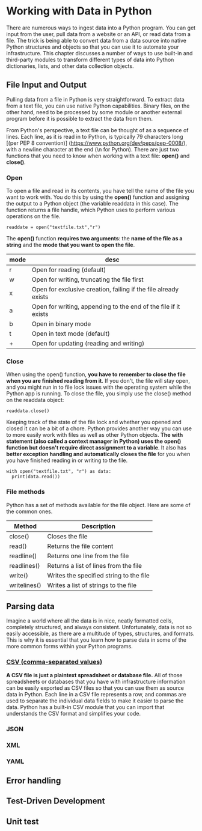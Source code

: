 # Working with Data in Python

There are numerous ways to ingest data into a Python program. You can get input from the user, pull data from a website or an API, or read data from a file. The trick is being able to convert data from a data source into native Python structures and objects so that you can use it to automate your infrastructure. This chapter discusses a number of ways to use built-in and third-party modules to transform different types of data into Python dictionaries, lists, and other data collection objects. 

## File Input and Output

Pulling data from a file in Python is very straightforward. To extract data from a text file, you can use native Python capabilities. Binary files, on the other hand, need to be processed by some module or another external program before it is possible to extract the data from them. 

From Python's perspective, a text file can be thought of as a sequence of lines. Each line, as it is read in to Python, is typically 79 characters long [(per PEP 8 convention)] (https://www.python.org/dev/peps/pep-0008/), with a newline character at the end (\n for Python). There are just two functions that you need to know when working with a text file: **open()** and **close()**.

### Open

To open a file and read in its contents, you have tell the name of the file you want to work with. You do this by using the **open()** function and assigning the output to a Python object (the variable readdata in this case). The function returns a file handle, which Python uses to perform various operations on the file.

```
readdate = open("textfile.txt","r")
```
The **open()** function **requires two arguments**: the **name of the file as a string** and the **mode that you want to open the file**.

|mode|desc|
|----|----|
|r|Open for reading (default)|
|w|Open for writing, truncating the file first|
|x|Open for exclusive creation, failing if the file already exists|
|a|Open for writing, appending to the end of the file if it exists|
|b|Open in binary mode|
|t|Open in text mode (default)|
|+|Open for updating (reading and writing)|

### Close

When using the open() function, **you have to remember to close the file when you are finished reading from it**. If you don't, the file will stay open, and you might run in to file lock issues with the operating system while the Python app is running. To close the file, you simply use the close() method on the readdata object:
```
readdata.close()
```
Keeping track of the state of the file lock and whether you opened and closed it can be a bit of a chore. Python provides another way you can use to more easily work with files as well as other Python objects. **The with statement (also called a context manager in Python) uses the open() function but doesn't require direct assignment to a variable**. It also has **better exception handling and automatically closes the file** for you when you have finished reading in or writing to the file. 
```
with open("textfile.txt", "r") as data:
  print(data.read())
```
### File methods

Python has a set of methods available for the file object. Here are some of the common ones.

|Method|Description|
|------|-----------|
|close()|	Closes the file|
|read()|	Returns the file content|
|readline()|	Returns one line from the file|
|readlines()|	Returns a list of lines from the file|
|write()| Writes the specified string to the file|
|writelines()|	Writes a list of strings to the file|


## Parsing data
Imagine a world where all the data is in nice, neatly formatted cells, completely structured, and always consistent. Unfortunately, data is not so easily accessible, as there are a multitude of types, structures, and formats. This is why it is essential that you learn how to parse data in some of the more common forms within your Python programs.

### [CSV (comma-separated values)](https://en.wikipedia.org/wiki/Comma-separated_values)
**A CSV file is just a plaintext spreadsheet or database file.** All of those spreadsheets or databases that you have with infrastructure information can be easily exported as CSV files so that you can use them as source data in Python. Each line in a CSV file represents a row, and commas are used to separate the individual data fields to make it easier to parse the data. Python has a built-in CSV module that you can import that understands the CSV format and simplifies your code.





### JSON
### XML
### YAML
## Error handling
## Test-Driven Development
## Unit test
